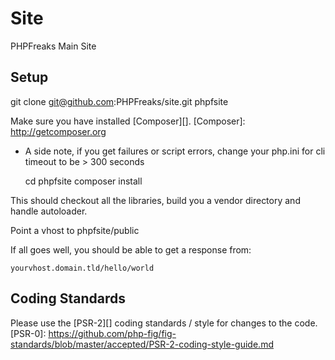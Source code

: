Site
====
PHPFreaks Main Site

Setup
-----
git clone git@github.com:PHPFreaks/site.git phpfsite

Make sure you have installed [Composer][].
[Composer]: http://getcomposer.org

* A side note, if you get failures or script errors, change your php.ini for cli timeout to be > 300 seconds 

    cd phpfsite
    composer install
    
This should checkout all the libraries, build you a vendor directory and handle autoloader.

Point a vhost to phpfsite/public

If all goes well, you should be able to get a response from:

    yourvhost.domain.tld/hello/world


Coding Standards
----
Please use the [PSR-2][] coding standards / style for changes to the code.
[PSR-0]: https://github.com/php-fig/fig-standards/blob/master/accepted/PSR-2-coding-style-guide.md
